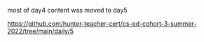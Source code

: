 most of day4 content was moved to day5

https://github.com/hunter-teacher-cert/cs-ed-cohort-3-summer-2022/tree/main/daily/5
